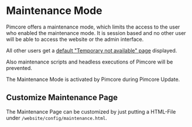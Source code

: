 # Maintenance Mode

Pimcore offers a maintenance mode, which limits the access to the user who enabled the maintenance mode. It is session based 
and no other user will be able to access the website or the admin interface. 

All other users get a [default "Temporary not available" page](https://demo.pimcore.org/pimcore/static/html/maintenance.html) 
displayed. 

Also maintenance scripts and headless executions of Pimcore will be prevented.  

The Maintenance Mode is activated by Pimcore during Pimcore Update.
 

## Customize Maintenance Page

The Maintenance Page can be customized by just putting a HTML-File under `/website/config/maintenance.html`. 



